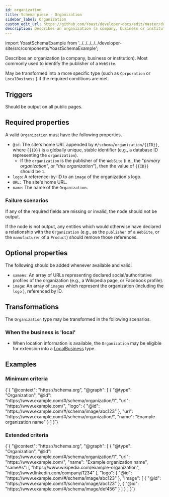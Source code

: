 ```yaml
---
id: organization
title: Schema piece - Organization
sidebar_label: Organization
custom_edit_url: https://github.com/Yoast/developer-docs/edit/master/docs/features/schema/pieces/organization.md
description: Describes an organization (a company, business or institution). Most commonly used to identify the publisher of a 'WebSite'.
---
```

import YoastSchemaExample from '../../../../../developer-site/src/components/YoastSchemaExample';

Describes an organization (a company, business or institution). Most commonly used to identify the publisher of a `WebSite`.

May be transformed into a more specific type (such as  `Corporation` or `LocalBusiness` ) if the required conditions are met.

## Triggers
Should be output on all public pages.

## Required properties
A valid `Organization` must have the following properties.

* `@id`: The site's home URL appended by `#/schema/organization/{{ID}}`, where `{{ID}}` is a globally unique, stable identifier (e.g., a database ID representing the `organization`).
  * If the `organization` is the publisher of the `WebSite` (i.e., the "*primary organization*", or "*this organization*"), then the value of `{{ID}}` should be `1`.
* `logo`: A reference-by-ID to an `image` of the organization's logo.
* `URL:` The site's home URL.
* `name`: The name of the `Organization`.

### Failure scenarios
If any of the required fields are missing or invalid, the node should not be output.

If the node is not output, any entities which would otherwise have declared a relationship with the `Organization` (e.g., as the `publisher` of a `WebSite`, or the `manufacturer` of a `Product`) should remove those references.

## Optional properties
The following should be added whenever available and valid:

* `sameAs`: An array of URLs representing declared social/authoritative profiles of the organization (e.g., a Wikipedia page, or Facebook profile).
* `image`: An array of `images` which represent the organization (including the `logo` ), referenced by ID.

## Transformations
The `Organization` type may be transformed in the following scenarios.

### When the business is 'local'
* When location information is available, the `Organization` may be eligible for extension into a [LocalBusiness](localbusiness.md) type.

## Examples

### Minimum criteria

<YoastSchemaExample>
{`{
      "@context": "https://schema.org",
      "@graph": [
          {
              "@type": "Organization",
              "@id": "https://www.example.com/#/schema/organization/1",
              "url": "https://www.example.com/",
              "logo": {
                  "@id": "https://www.example.com/#/schema/image/abc123"
              },
              "url": "https://www.example.com/#/schema/organization/",
              "name": "Example organization name"
          }
      ]
  }`}
</YoastSchemaExample>

### Extended criteria

<YoastSchemaExample>
{`{
      "@context": "https://schema.org",
      "@graph": [
          {
              "@type": "Organization",
              "@id": "https://www.example.com/#/schema/organization/1",
              "url": "https://www.example.com/",
              "name": "Example organization name",
              "sameAs": [
                  "https://www.wikipedia.com/example-organization",
                  "https://www.linkedin.com/company/1234"
              ],
              "logo": {
                  "@id": "https://www.example.com/#/schema/image/abc123"
              },
              "image": [
                  {
                      "@id": "https://www.example.com/#/schema/image/abc123"
                  },
                  {
                      "@id": "https://www.example.com/#/schema/image/def456"
                  }
              ]
          }
      ]
  }`}
</YoastSchemaExample>

